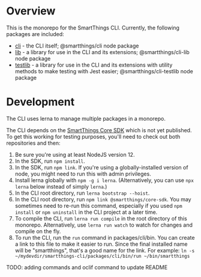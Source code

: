 # Overview

This is the monorepo for the SmartThings CLI. Currently, the following
packages are included:

* [cli](packages/cli/README.md) - the CLI itself; @smartthings/cli node package
* [lib](packages/lib/README.md) - a library for use in the CLI and its
  extensions; @smartthings/cli-lib node package
* [testlib](packages/testlib/README.md) - a library for use in the CLI and its
  extensions with utility methods to make testing with Jest easier;
  @smartthings/cli-testlib node package

# Development

The CLI uses lerna to manage multiple packages in a monorepo.

The CLI depends on the
[SmartThings Core SDK](https://github.com/SmartThingsCommunity/smartthings-core-sdk)
which is not yet published. To get this working for testing purposes, you'll
need to check out both repositories and then:

1. Be sure you're using at least NodeJS version 12.
1. In the SDK, run `npm install`.
1. In the SDK, run `npm link`. If you're using a globally-installed version of
   node, you might need to run this with admin privileges.
1. Install lerna globally with `npm -g i lerna`. (Alternatively, you can use
   `npx lerna` below instead of simply `lerna`.)
1. In the CLI root directory, run `lerna bootstrap --hoist`.
1. In the CLI root directory, run
   `npm link @smartthings/core-sdk`. You may sometimes
   need to re-run this command, especially if you used `npm install` or
   `npm uninstall` in the CLI project at a later time.
1. To compile the CLI, run `lerna run compile` in the root directory of this
   monorepo. Alternatively, use `lerna run watch` to watch for changes and
   compile on the fly.
1. To run the CLI, run the `run` command in packages/cli/bin. You can create
   a link to this file to make it easier to run. Since the final installed
   name will be "smartthings", that's a good name for the link. For example:
   `ln -s ~/mydevdir/smartthings-cli/packages/cli/bin/run ~/bin/smartthings`

TODO: adding commands and oclif command to update README
